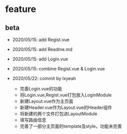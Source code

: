 # feature

## beta

- 2020/05/15: add Regist.vue

- 2020/05/15: add Readme.md

- 2020/05/15: add Login.vue

- 2020/05/15: combine Regist.vue & Login.vue

- 2020/05/22: commit by lxyeah
    - 完善Login.vue的功能
    - 将Login.vue,Regist.vue打包放入LoginModule
    - 新建Layout.vue作为主页面
    - 新建Header.vue作为Layout.vue的Header组件
    - 将新建的两个文件打包进LayoutModule
    - 填写路由信息
    - 完善了一部分主页面的template及style，功能未完善
